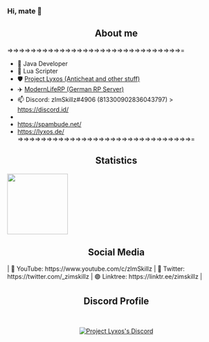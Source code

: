 ### Hi, mate 👋

<h2 align="center">About me</h2>

=>=>=>=>=>=>=>=>=>=>=>=>=>=>=>=>=>=>=>=>=>=>=>=>=>=>=>=>=>=>=
- 💎 Java Developer
- 📝 Lua Scripter
- 🛡 <a href="https://dsc.gg/lyxos">Project Lyxos (Anticheat and other stuff)</a>
- ✈️ <a href="https://dsc.gg/modernliferp">ModernLifeRP (German RP Server)</a> 
- 📫 Discord: zImSkillz#4906 (813300902836043797) > https://discord.id/
-             
- https://spambude.net/
- https://lyxos.de/               
=>=>=>=>=>=>=>=>=>=>=>=>=>=>=>=>=>=>=>=>=>=>=>=>=>=>=>=>=>=>=


<h2 align="center">Statistics</h2>

<img height="140px" src="https://github-readme-stats.vercel.app/api?username=zImSkillz&show_icons=true&theme=dark" />

<h2 align="center">Social Media</h2>
| 🔴 YouTube: https://www.youtube.com/c/zImSkillz
| 🔵 Twitter: https://twitter.com/_zimskillz
| 🟣 Linktree: https://linktr.ee/zimskillz 
|

<h2 align="center">Discord Profile</h2><br>
  <p align="center">
    <a href="https://discord.com/invite/MhEqPzS5Bw">
        <img title="Project Lyxos Discord" alt="Project Lyxos's Discord" src="https://discord.c99.nl/widget/theme-1/813300902836043797.png"/>
    </a>
</p>
